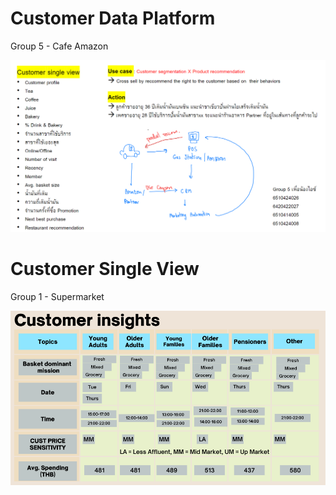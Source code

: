 # Customer Data Platform

Group 5 - Cafe Amazon

![This is an image](/Topic_1_CustomerSingleView/CustomerDataPlatform/assets/images/s1.png)

# Customer Single View

Group 1 - Supermarket 

![This is an image](/Topic_1_CustomerSingleView/CustomerSingleView/assets/images/s1.png)